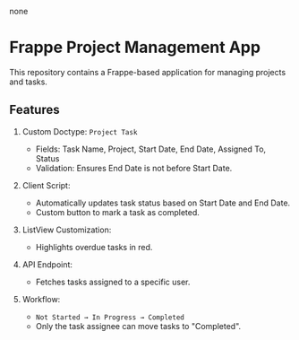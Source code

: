 none
# Frappe Project Management App

This repository contains a Frappe-based application for managing projects and tasks.

## Features
1. Custom Doctype: `Project Task`
   - Fields: Task Name, Project, Start Date, End Date, Assigned To, Status
   - Validation: Ensures End Date is not before Start Date.

2. Client Script:
   - Automatically updates task status based on Start Date and End Date.
   - Custom button to mark a task as completed.

3. ListView Customization:
   - Highlights overdue tasks in red.

4. API Endpoint:
   - Fetches tasks assigned to a specific user.

5. Workflow:
   - `Not Started → In Progress → Completed`
   - Only the task assignee can move tasks to "Completed".
